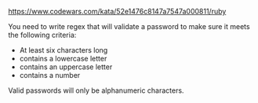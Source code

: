 https://www.codewars.com/kata/52e1476c8147a7547a000811/ruby

You need to write regex that will validate a password to make sure it meets the following criteria:

- At least six characters long
- contains a lowercase letter
- contains an uppercase letter
- contains a number

Valid passwords will only be alphanumeric characters.
